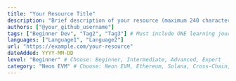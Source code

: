```yaml
---
title: "Your Resource Title"
description: "Brief description of your resource (maximum 240 characters)"
authors: ["@your_github_username"]
tags: ["Beginner Dev", "Tag2", "Tag3"] # Must include ONE learning journey stage
languages: ["Language1", "Language2"]
url: "https://example.com/your-resource"
dateAdded: YYYY-MM-DD
level: "Beginner" # Choose: Beginner, Intermediate, Advanced, Expert
category: "Neon EVM" # Choose: Neon EVM, Ethereum, Solana, Cross-Chain, General
---
```

